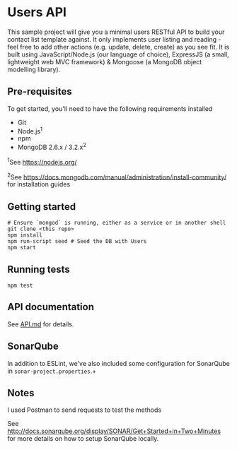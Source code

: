 # Users API

This sample project will give you a minimal users RESTful API to build your contact list template against. It only implements user listing and reading - feel free to add other actions (e.g. update, delete, create) as you see fit. It is built using JavaScript/Node.js (our language of choice), ExpressJS (a small, lightweight web MVC framework) & Mongoose (a MongoDB object modelling library).

## Pre-requisites

To get started, you'll need to have the following requirements installed

- Git
- Node.js<sup>1</sup>
- npm
- MongoDB 2.6.x / 3.2.x<sup>2</sup>

<sup>1</sup>See https://nodejs.org/

<sup>2</sup>See https://docs.mongodb.com/manual/administration/install-community/ for installation guides

## Getting started
	
	# Ensure `mongod` is running, either as a service or in another shell
	git clone <this repo>
	npm install
	npm run-script seed # Seed the DB with Users
	npm start

## Running tests

`npm test`

## API documentation

See [API.md](API.md) for details.

## SonarQube
In addition to ESLint, we've also included some configuration for SonarQube in `sonar-project.properties`.+

## Notes
I used Postman to send requests to test the methods

See http://docs.sonarqube.org/display/SONAR/Get+Started+in+Two+Minutes for more details on how to setup SonarQube locally.
